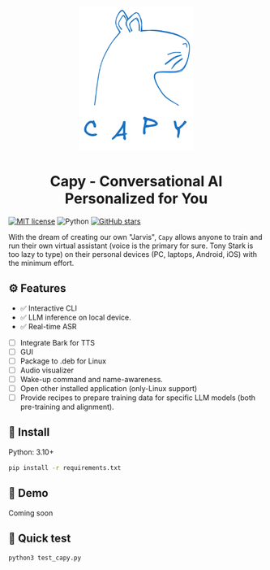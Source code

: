 <p align="center">
  <img src="./docs/capy_logo_w_txt.png" style="width: 224px; max-width: 100%; height: auto;"/>
</p>


<h1 align="center">Capy - Conversational AI Personalized for You</h1>

[![MIT license](https://img.shields.io/badge/License-MIT-blue.svg)](https://lbesson.mit-license.org/)
![Python](https://img.shields.io/badge/python-3.10%2B-pink.svg)
[![GitHub stars](https://img.shields.io/github/stars/tranminhduc4796/capy?style=social&label=Star)](https://github.com/tranminhduc4796/capy)

With the dream of creating our own "Jarvis", `Capy` allows anyone to train and run their own virtual assistant (voice is the primary for sure. Tony Stark is too lazy to type) on their personal devices (PC, laptops, Android, iOS) with the minimum effort.

## ⚙️ Features
- ✅ Interactive CLI
- ✅ LLM inference on local device.
- ✅ Real-time ASR
- [ ] Integrate Bark for TTS
- [ ] GUI
- [ ] Package to .deb for Linux
- [ ] Audio visualizer
- [ ] Wake-up command and name-awareness.
- [ ] Open other installed application (only-Linux support)
- [ ] Provide recipes to prepare training data for specific LLM models (both pre-training and alignment).

## 🔧 Install
Python: 3.10+
```bash
pip install -r requirements.txt
```

## 🤖 Demo
Coming soon


## 🚀 Quick test
```bash
python3 test_capy.py
```